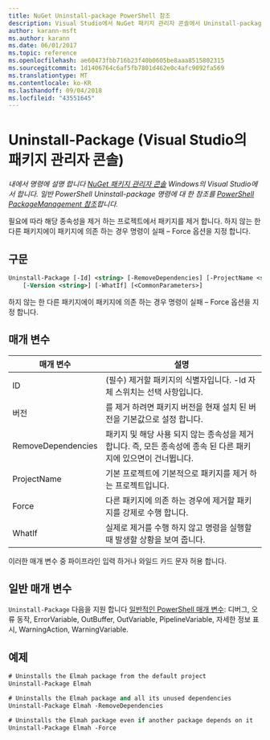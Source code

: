 ```yaml
---
title: NuGet Uninstall-package PowerShell 참조
description: Visual Studio에서 NuGet 패키지 관리자 콘솔에서 Uninstall-package PowerShell 명령에 대 한 참조입니다.
author: karann-msft
ms.author: karann
ms.date: 06/01/2017
ms.topic: reference
ms.openlocfilehash: ae60473fbb716b23f40b0605be8aaa8515802315
ms.sourcegitcommit: 1d1406764c6af5fb7801d462e0c4afc9092fa569
ms.translationtype: MT
ms.contentlocale: ko-KR
ms.lasthandoff: 09/04/2018
ms.locfileid: "43551645"
---
```

# <a name="uninstall-package-package-manager-console-in-visual-studio"></a>Uninstall-Package (Visual Studio의 패키지 관리자 콘솔)

*내에서 명령에 설명 합니다 [NuGet 패키지 관리자 콘솔](package-manager-console.md) Windows의 Visual Studio에서 합니다. 일반 PowerShell Uninstall-package 명령에 대 한 참조를 [PowerShell PackageManagement 참조](/powershell/module/packagemanagement/?view=powershell-6)합니다.*

필요에 따라 해당 종속성을 제거 하는 프로젝트에서 패키지를 제거 합니다. 하지 않는 한 다른 패키지에이 패키지에 의존 하는 경우 명령이 실패 – Force 옵션을 지정 합니다.

## <a name="syntax"></a>구문

```ps
Uninstall-Package [-Id] <string> [-RemoveDependencies] [-ProjectName <string>] [-Force]
    [-Version <string>] [-WhatIf] [<CommonParameters>]
```

하지 않는 한 다른 패키지에이 패키지에 의존 하는 경우 명령이 실패 – Force 옵션을 지정 합니다.

## <a name="parameters"></a>매개 변수

| 매개 변수 | 설명 |
| --- | --- |
| ID | (필수) 제거할 패키지의 식별자입니다. -Id 자체 스위치는 선택 사항입니다. |
| 버전 | 를 제거 하려면 패키지 버전을 현재 설치 된 버전을 기본값으로 설정 합니다. |
| RemoveDependencies | 패키지 및 해당 사용 되지 않는 종속성을 제거 합니다. 즉, 모든 종속성에 종속 된 다른 패키지에 있으면이 건너뜁니다. |
| ProjectName | 기본 프로젝트에 기본적으로 패키지를 제거 하는 프로젝트입니다. |
| Force | 다른 패키지에 의존 하는 경우에 제거할 패키지를 강제로 수행 합니다. |
| WhatIf | 실제로 제거를 수행 하지 않고 명령을 실행할 때 발생할 상황을 보여 줍니다. |

이러한 매개 변수 중 파이프라인 입력 하거나 와일드 카드 문자 허용 합니다.

## <a name="common-parameters"></a>일반 매개 변수

`Uninstall-Package` 다음을 지원 합니다 [일반적인 PowerShell 매개 변수](http://go.microsoft.com/fwlink/?LinkID=113216): 디버그, 오류 동작, ErrorVariable, OutBuffer, OutVariable, PipelineVariable, 자세한 정보 표시, WarningAction, WarningVariable.

## <a name="examples"></a>예제

```ps
# Uninstalls the Elmah package from the default project
Uninstall-Package Elmah

# Uninstalls the Elmah package and all its unused dependencies
Uninstall-Package Elmah -RemoveDependencies 

# Uninstalls the Elmah package even if another package depends on it
Uninstall-Package Elmah -Force
```
